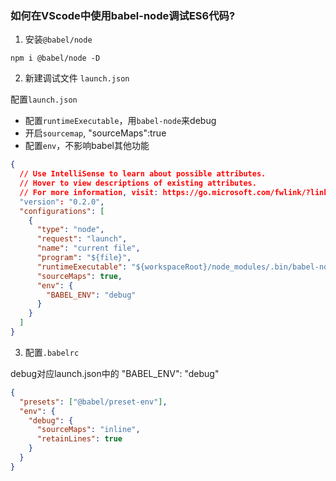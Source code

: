 ### 如何在VScode中使用babel-node调试ES6代码?

1. 安装`@babel/node`

```shell
npm i @babel/node -D
```

   

2. 新建调试文件 `launch.json`

配置`launch.json`

- 配置`runtimeExecutable`，用`babel-node`来debug
- 开启`sourcemap`, "sourceMaps":true
- 配置`env`，不影响babel其他功能
   
```json
{
  // Use IntelliSense to learn about possible attributes.
  // Hover to view descriptions of existing attributes.
  // For more information, visit: https://go.microsoft.com/fwlink/?linkid=830387
  "version": "0.2.0",
  "configurations": [
    {
      "type": "node",
      "request": "launch",
      "name": "current file",
      "program": "${file}",
      "runtimeExecutable": "${workspaceRoot}/node_modules/.bin/babel-node",
      "sourceMaps": true,
      "env": {
        "BABEL_ENV": "debug"
      }
    }
  ]
}
```

3. 配置`.babelrc`

debug对应launch.json中的 "BABEL_ENV": "debug"

```json
{
  "presets": ["@babel/preset-env"],
  "env": {
    "debug": {
      "sourceMaps": "inline",
      "retainLines": true
    }
  }
}
```

